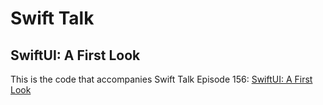 # Swift Talk
## SwiftUI: A First Look

This is the code that accompanies Swift Talk Episode 156: [SwiftUI: A First Look](https://talk.objc.io/episodes/S01E156-a-first-look)

